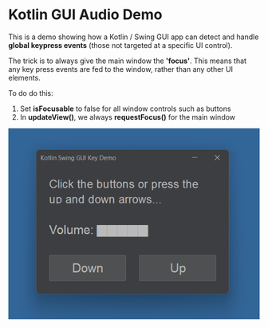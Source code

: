 # Kotlin GUI Audio Demo

This is a demo showing how a Kotlin / Swing GUI app can detect and handle **global keypress events** (those not targeted at a specific UI control).

The trick is to always give the main window the **'focus'**. This means that any key press events are fed to the window, rather than any other UI elements.

To do do this:
1. Set **isFocusable** to false for all window controls such as buttons
2. In **updateView()**, we always **requestFocus()** for the main window

![demo.gif](demo.gif)


